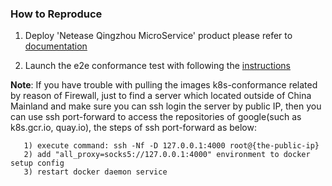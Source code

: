 ### How to Reproduce

1. Deploy 'Netease Qingzhou MicroService' product please refer to [documentation](https://www.163yun.com/product-nsf)

2. Launch the e2e conformance test with following the [instructions](https://github.com/cncf/k8s-conformance/blob/master/instructions.md#running)

**Note**: If you have trouble with pulling the images k8s-conformance related by reason of Firewall, just to find a server which located outside of China Mainland and make sure you can ssh login the server by public IP, then you can use ssh port-forward to access the repositories of google(such as k8s.gcr.io, quay.io), the steps of ssh port-forward as below: 
```
   1) execute command: ssh -Nf -D 127.0.0.1:4000 root@{the-public-ip}
   2) add "all_proxy=socks5://127.0.0.1:4000" environment to docker setup config 
   3) restart docker daemon service
```

